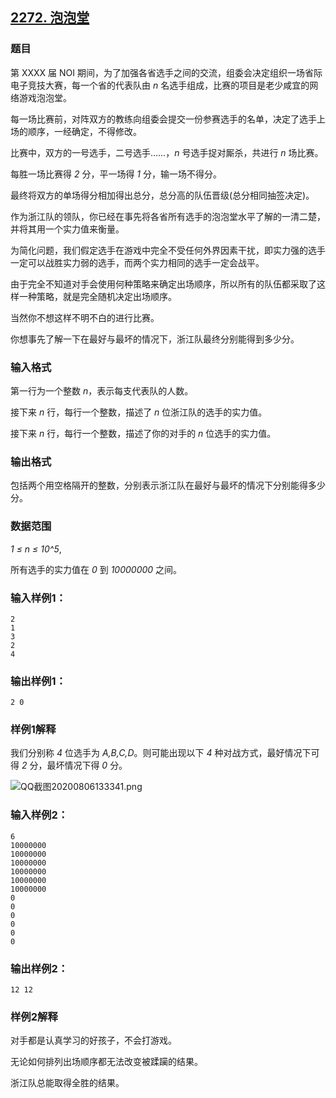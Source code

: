 ## [2272. 泡泡堂](https://www.acwing.com/problem/content/2274/)

### 题目

第 XXXX 届 NOI 期间，为了加强各省选手之间的交流，组委会决定组织一场省际电子竞技大赛，每一个省的代表队由 *n* 名选手组成，比赛的项目是老少咸宜的网络游戏泡泡堂。

每一场比赛前，对阵双方的教练向组委会提交一份参赛选手的名单，决定了选手上场的顺序，一经确定，不得修改。

比赛中，双方的一号选手，二号选手……，*n* 号选手捉对厮杀，共进行 *n* 场比赛。

每胜一场比赛得 *2* 分，平一场得 *1* 分，输一场不得分。

最终将双方的单场得分相加得出总分，总分高的队伍晋级(总分相同抽签决定)。

作为浙江队的领队，你已经在事先将各省所有选手的泡泡堂水平了解的一清二楚，并将其用一个实力值来衡量。

为简化问题，我们假定选手在游戏中完全不受任何外界因素干扰，即实力强的选手一定可以战胜实力弱的选手，而两个实力相同的选手一定会战平。

由于完全不知道对手会使用何种策略来确定出场顺序，所以所有的队伍都采取了这样一种策略，就是完全随机决定出场顺序。

当然你不想这样不明不白的进行比赛。

你想事先了解一下在最好与最坏的情况下，浙江队最终分别能得到多少分。

### 输入格式

第一行为一个整数 *n*，表示每支代表队的人数。

接下来 *n* 行，每行一个整数，描述了 *n* 位浙江队的选手的实力值。

接下来 *n* 行，每行一个整数，描述了你的对手的 *n* 位选手的实力值。

### 输出格式

包括两个用空格隔开的整数，分别表示浙江队在最好与最坏的情况下分别能得多少分。

### 数据范围

*1 ≤ n ≤ 10^5*,

所有选手的实力值在 *0* 到 *10000000* 之间。

### 输入样例1：

```
2
1
3
2
4
```

### 输出样例1：

```
2 0
```

### 样例1解释

我们分别称 *4* 位选手为 *A,B,C,D*。则可能出现以下 *4* 种对战方式，最好情况下可得 *2* 分，最坏情况下得 *0* 分。

 ![QQ截图20200806133341.png](https://cdn.acwing.com/media/article/image/2020/08/06/19_749d00a6d7-QQ截图20200806133341.png)

### 输入样例2：

```
6
10000000
10000000
10000000
10000000
10000000
10000000
0
0
0
0
0
0
```

### 输出样例2：

```
12 12
```

### 样例2解释

对手都是认真学习的好孩子，不会打游戏。

无论如何排列出场顺序都无法改变被蹂躏的结果。

浙江队总能取得全胜的结果。
